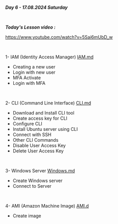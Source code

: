 _**Day 6 - 17.08.2024 Saturday**_

<br>

**_Today's Lesson video :_**

https://www.youtube.com/watch?v=5Sai6mUbD_w

<br>

1- IAM (Identity Access Manager)  [IAM.md](IAM.md)
- Creating a new user
- Login with new user
- MFA Activate
- Login with MFA

<br>

2- CLI (Command Line Interface)  [CLI.md](CLI.md)
- Download and Install CLI tool
- Create access key for CLI
- Configure CLI
- Install Ubuntu server using CLI
- Connect with SSH
- Other CLI Commands
- Disable User Access Key
- Delete User Access Key

<br>

3- Windows Server [Windows.md](Windows.md)
- Create Windows server
- Connect to Server

<br>

4- AMI (Amazon Machine Image) [AMI.d](AMI.md)
- Create image
